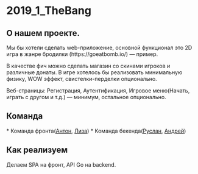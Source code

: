 # 2019_1_TheBang

<h2>О нашем проекте.</h2> 
Мы бы хотели сделать web-приложение, основной функционал это 2D игра в жанре бродилки (https://goeatbomb.io/) — пример.

В качестве фич можно сделать магазин со скинами игроков и различные донаты. 
В игре хотелось бы реализовать минимальную физику, WOW эффект, свистелки-перделки опционально.

Веб-страницы: Регистрация, Аутентификация, Игровое меню(Начать, играть с другом и т.д.) — минимум, остальное опционально.

<h2>Команда</h2>
* Команда фронта(<a href="https://github.com/AntonOcean">Антон</a>, <a href="https://github.com/Liza-Shch">Лиза</a>)
* Команда бекенда(<a href="https://github.com/Ruslan2702">Руслан</a>, <a href="https://github.com/Surfingbird">Андрей</a>)

<h2>Как реализуем</h2>
Делаем SPA на фронт, API Go на backend.
